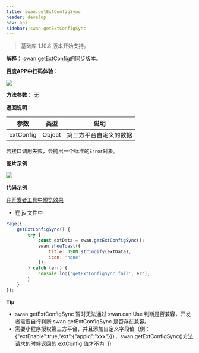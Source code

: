 ```yaml
---
title: swan.getExtConfigSync
header: develop
nav: api
sidebar: swan-getExtConfigSync
---
```




> 基础库 1.10.8 版本开始支持。

**解释**： [swan.getExtConfig](https://smartprogram.baidu.com/docs/develop/api/getextconfig/swan-getExtConfig/)的同步版本。

**百度APP中扫码体验：**

<img src="https://b.bdstatic.com/miniapp/assets/images/doc_demo/fragment_getExtConfigSync.png"  class="demo-qrcode-image" />


**方法参数**： 无

**返回说明**：

|参数 | 类型 | 说明|
|---- | ---- | ---- |
|extConfig |  Object | 第三方平台自定义的数据 |

若接口调用失败，会抛出一个标准的`Error`对象。

**图片示例**

<div class="m-doc-custom-examples">
    <div class="m-doc-custom-examples-correct">
        <img src="https://b.bdstatic.com/miniapp/images/getExtConfigSync.gif">
    </div>
    <div class="m-doc-custom-examples-correct">
        <img src=" ">
    </div>
    <div class="m-doc-custom-examples-correct">
        <img src=" ">
    </div>     
</div>

**代码示例**

<a href="swanide://fragment/ce597f3bb6e7ca606ccacb253f1726b41574213264242" title="在开发者工具中预览效果" target="_self">在开发者工具中预览效果</a>

* 在 js 文件中

```js
Page({
    getExtConfigSync() {
        try {
            const extData = swan.getExtConfigSync();
            swan.showToast({
                title: JSON.stringify(extData),
                icon: 'none'
            });
        } catch (err) {
            console.log('getExtConfigSync fail', err);
        }
    }
});
```

**Tip**

* swan.getExtConfigSync 暂时无法通过 swan.canIUse 判断是否兼容，开发者需要自行判断 swan.getExtConfigSync 是否存在兼容。
* 需要小程序授权第三方平台，并且添加自定义字段值（例：{"extEnable":true,"ext":{"appid":"xxx"}}），swan.getExtConfigSync()方法请求的时候返回的 extConfig 值才不为｛｝
